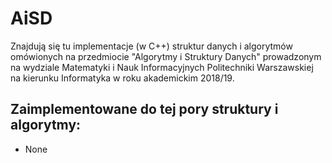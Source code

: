 # AiSD
Znajdują się tu implementacje (w C++) struktur danych i algorytmów omówionych na przedmiocie "Algorytmy i Struktury Danych" prowadzonym na wydziale Matematyki i Nauk Informacyjnych Politechniki Warszawskiej na kierunku Informatyka w roku akademickim 2018/19.
## Zaimplementowane do tej pory struktury i algorytmy:
* None
